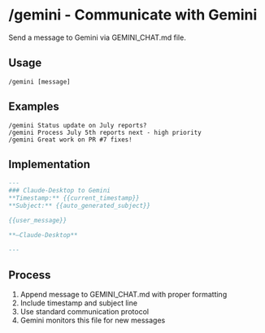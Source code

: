 # /gemini - Communicate with Gemini

Send a message to Gemini via GEMINI_CHAT.md file.

## Usage
```
/gemini [message]
```

## Examples
```
/gemini Status update on July reports?
/gemini Process July 5th reports next - high priority
/gemini Great work on PR #7 fixes!
```

## Implementation
```markdown
---
### Claude-Desktop to Gemini
**Timestamp:** {{current_timestamp}}
**Subject:** {{auto_generated_subject}}

{{user_message}}

**—Claude-Desktop**

---
```

## Process
1. Append message to GEMINI_CHAT.md with proper formatting
2. Include timestamp and subject line
3. Use standard communication protocol
4. Gemini monitors this file for new messages